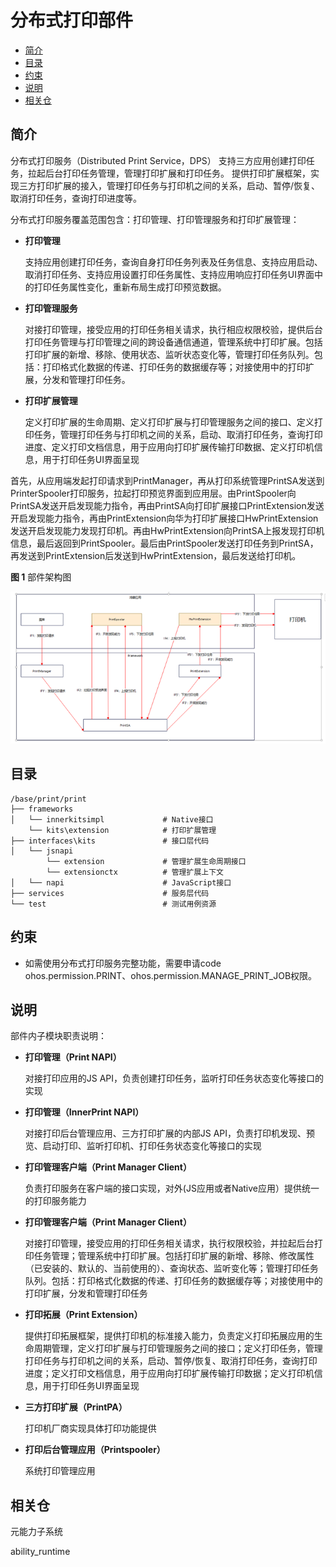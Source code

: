 # 分布式打印部件<a name="ZH-CN_TOPIC_0000001124232845"></a>

-   [简介](#section11660541593)
-   [目录](#section161941989596)
-   [约束](#section119744591305)
-   [说明](#section1312121216216)
-   [相关仓](#section1371113476307)

## 简介<a name="section11660541593"></a>

分布式打印服务（Distributed Print Service，DPS） 支持三方应用创建打印任务，拉起后台打印任务管理，管理打印扩展和打印任务。
提供打印扩展框架，实现三方打印扩展的接入，管理打印任务与打印机之间的关系，启动、暂停/恢复、取消打印任务，查询打印进度等。

分布式打印服务覆盖范围包含：打印管理、打印管理服务和打印扩展管理：

-   **打印管理**

    支持应用创建打印任务，查询自身打印任务列表及任务信息、支持应用启动、取消打印任务、支持应用设置打印任务属性、支持应用响应打印任务UI界面中的打印任务属性变化，重新布局生成打印预览数据。

-   **打印管理服务**

    对接打印管理，接受应用的打印任务相关请求，执行相应权限校验，提供后台打印任务管理与打印管理之间的跨设备通信通道，管理系统中打印扩展。包括打印扩展的新增、移除、使用状态、监听状态变化等，管理打印任务队列。包括：打印格式化数据的传递、打印任务的数据缓存等；对接使用中的打印扩展，分发和管理打印任务。

-   **打印扩展管理**

    定义打印扩展的生命周期、定义打印扩展与打印管理服务之间的接口、定义打印任务，管理打印任务与打印机之间的关系，启动、取消打印任务，查询打印进度、定义打印文档信息，用于应用向打印扩展传输打印数据、定义打印机信息，用于打印任务UI界面呈现

  首先，从应用端发起打印请求到PrintManager，再从打印系统管理PrintSA发送到PrinterSpooler打印服务，拉起打印预览界面到应用层。由PrintSpooler向PrintSA发送开启发现能力指令，再由PrintSA向打印扩展接口PrintExtension发送开启发现能力指令，再由PrintExtension向华为打印扩展接口HwPrintExtension发送开启发现能力发现打印机。再由HwPrintExtension向PrintSA上报发现打印机信息，最后返回到PrintSpooler。最后由PrintSpooler发送打印任务到PrintSA，再发送到PrintExtension后发送到HwPrintExtension，最后发送给打印机。

**图 1**  部件架构图<a name="fig371116145419"></a>

![](figures/print-architecture.png)


## 目录<a name="section161941989596"></a>

```
/base/print/print
├── frameworks       
│   └── innerkitsimpl             # Native接口
    └── kits\extension            # 打印扩展管理
├── interfaces\kits               # 接口层代码
│   └── jsnapi                     
        └── extension             # 管理扩展生命周期接口 
        └── extensionctx          # 管理扩展上下文
│   └── napi                      # JavaScript接口
├── services                      # 服务层代码
└── test                          # 测试用例资源
```

## 约束<a name="section119744591305"></a>

-   如需使用分布式打印服务完整功能，需要申请code ohos.permission.PRINT、ohos.permission.MANAGE_PRINT_JOB权限。

## 说明<a name="section1312121216216"></a>
部件内子模块职责说明：

-   **打印管理（Print NAPI）**

     对接打印应用的JS API，负责创建打印任务，监听打印任务状态变化等接口的实现

-   **打印管理（InnerPrint NAPI）**

     对接打印后台管理应用、三方打印扩展的内部JS API，负责打印机发现、预览、启动打印、监听打印机、打印任务状态变化等接口的实现

-   **打印管理客户端（Print Manager Client）**

    负责打印服务在客户端的接口实现，对外(JS应用或者Native应用）提供统一的打印服务能力

- **打印管理客户端（Print Manager Client）**

    对接打印管理，接受应用的打印任务相关请求，执行权限校验，并拉起后台打印任务管理；管理系统中打印扩展。包括打印扩展的新增、移除、修改属性（已安装的、默认的、当前使用的）、查询状态、监听变化等；管理打印任务队列。包括：打印格式化数据的传递、打印任务的数据缓存等；对接使用中的打印扩展，分发和管理打印任务

- **打印拓展（Print Extension）**

    提供打印拓展框架，提供打印机的标准接入能力，负责定义打印拓展应用的生命周期管理，定义打印扩展与打印管理服务之间的接口；定义打印任务，管理打印任务与打印机之间的关系，启动、暂停/恢复、取消打印任务，查询打印进度；定义打印文档信息，用于应用向打印扩展传输打印数据；定义打印机信息，用于打印任务UI界面呈现

- **三方打印扩展（PrintPA）**

    打印机厂商实现具体打印功能提供

- **打印后台管理应用（Printspooler）** 
  
    系统打印管理应用

## 相关仓<a name="section1371113476307"></a>

元能力子系统

ability_runtime


